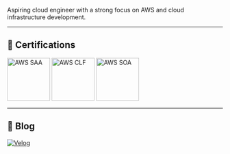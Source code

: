Aspiring cloud engineer with a strong focus on AWS and cloud infrastructure development.

---

## 🏅 Certifications

<p>
  <img src="https://github.com/user-attachments/assets/50ca0a93-9a89-4b42-a686-a5088fad48d7" alt="AWS SAA" width="100"/>
  <img src="https://github.com/user-attachments/assets/b0317c1b-3a91-4979-b2a5-7d56f84d1a02" alt="AWS CLF" width="100"/>
  <img src="https://github.com/user-attachments/assets/d5de744f-43e5-473e-b193-4ac9e89bc84e" alt="AWS SOA" width="100"/>
</p>


---

## 📝 Blog

[![Velog](https://img.shields.io/badge/Velog-20C997?style=for-the-badge&logo=velog&logoColor=white)](https://velog.io/@whdbtjd/posts)

